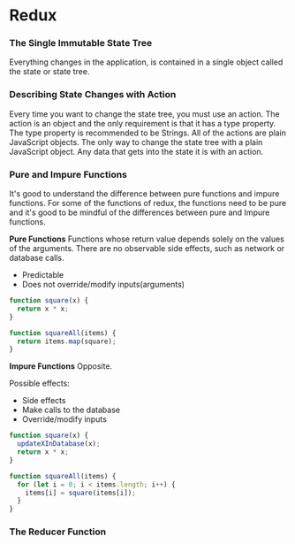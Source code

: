 # Redux

### The Single Immutable State Tree

Everything changes in the application, is contained in a single object called the state or state tree.

### Describing State Changes with Action

Every time you want to change the state tree, you must use an action. The action is an object and the only requirement is that it has a type property. The type property is recommended to be Strings. All of the actions are plain JavaScript objects. The only way to change the state tree with a plain JavaScript object. Any data that gets into the state it is with an action.

### Pure and Impure Functions

It's good to understand the difference between pure functions and impure functions. For some of the functions of redux, the functions need to be pure and it's good to be mindful of the differences between pure and Impure functions.

__Pure Functions__  Functions whose return value depends solely on the values of the arguments. There are no observable side effects, such as network or database calls.

* Predictable
* Does not override/modify inputs(arguments)

``` JavaScript
function square(x) {
  return x * x;
}

function squareAll(items) {
  return items.map(square);
}
```

__Impure Functions__ Opposite.

Possible effects:
* Side effects
* Make calls to the database
* Override/modify inputs

``` JavaScript
function square(x) {
  updateXInDatabase(x);
  return x * x;
}

function squareAll(items) {
  for (let i = 0; i < items.length; i++) {
    items[i] = square(items[i]);
  }
}
```

### The Reducer Function
